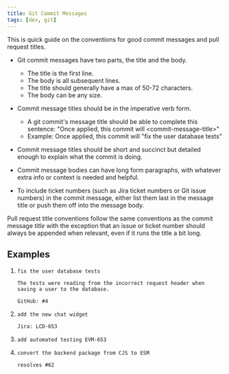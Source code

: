 ```yaml
---
title: Git Commit Messages
tags: [dev, git]
---
```


This is quick guide on the conventions for good commit messages and pull request titles.

<!-- truncate -->

-   Git commit messages have two parts, the title and the body.
    -   The title is the first line.
    -   The body is all subsequent lines.
    -   The title should generally have a max of 50-72 characters.
    -   The body can be any size.
-   Commit message titles should be in the imperative verb form.

    -   A git commit's message title should be able to complete this sentence: "Once applied, this commit will \<commit-message-title\>"
    -   Example: Once applied, this commit will "fix the user database tests"

-   Commit message titles should be short and succinct but detailed enough to explain what the commit is doing.
-   Commit message bodies can have long form paragraphs, with whatever extra info or context is needed and helpful.
-   To include ticket numbers (such as Jira ticket numbers or Git issue numbers) in the commit message, either list them last in the message title or push them off into the message body.

Pull request title conventions follow the same conventions as the commit message _title_ with the exception that an issue or ticket number should always be appended when relevant, even if it runs the title a bit long.

## Examples

1.  ```
    fix the user database tests

    The tests were reading from the incorrect request header when saving a user to the database.

    GitHub: #4
    ```

2.  ```
    add the new chat widget

    Jira: LCD-653
    ```

3.  ```
    add automated testing EVM-653
    ```

4.  ```
    convert the backend package from CJS to ESM

    resolves #62
    ```
